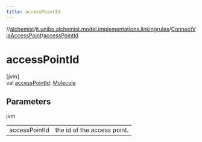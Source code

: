 ```yaml
---
title: accessPointId
---
```

//[alchemist](../../../index.html)/[it.unibo.alchemist.model.implementations.linkingrules](../index.html)/[ConnectViaAccessPoint](index.html)/[accessPointId](access-point-id.html)



# accessPointId



[jvm]\
val [accessPointId](access-point-id.html): [Molecule](../../it.unibo.alchemist.model.interfaces/-molecule/index.html)



## Parameters


jvm

| | |
|---|---|
| accessPointId | the id of the access point. |




